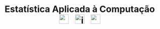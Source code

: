 <div align="center">

  <h1> Estatística Aplicada à Computação <br>
    <img src="https://img.shields.io/badge/python%20-%2314354C.svg?&style=for-the-badge&logo=python&logoColor=white" alt="python "height=30/> &nbsp;
    <img src="https://img.shields.io/badge/Jupyter%20-%23F37626.svg?&style=for-the-badge&logo=Jupyter&logoColor=white" alt="jupyter" height=30/> &nbsp;
    <img src="https://img.shields.io/badge/pandas%20-%23150458.svg?&style=for-the-badge&logo=pandas&logoColor=white" alt="pandas" height=30/>
  </h1>
</div>
